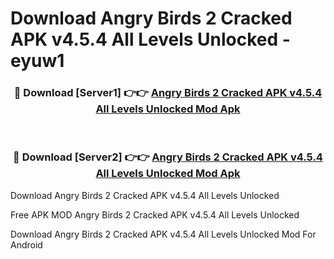 # Download Angry Birds 2 Cracked APK v4.5.4 All Levels Unlocked - eyuw1



<div align="center">
<h3>🔴 Download [Server1] 👉👉 <a href="https://momento.my/?title=Angry_Birds_2_Cracked_APK_v4.5.4_All_Levels_Unlocked">Angry Birds 2 Cracked APK v4.5.4 All Levels Unlocked Mod Apk</a></h3><br>

<h3>🔴 Download [Server2] 👉👉 <a href="https://momento.my/?title=Angry_Birds_2_Cracked_APK_v4.5.4_All_Levels_Unlocked">Angry Birds 2 Cracked APK v4.5.4 All Levels Unlocked Mod Apk</a></h3>
</div>



Download Angry Birds 2 Cracked APK v4.5.4 All Levels Unlocked 

Free APK MOD Angry Birds 2 Cracked APK v4.5.4 All Levels Unlocked 

Download Angry Birds 2 Cracked APK v4.5.4 All Levels Unlocked Mod For Android
